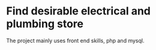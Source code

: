 # Find desirable electrical and plumbing store
The project mainly uses front end skills, php and mysql.
